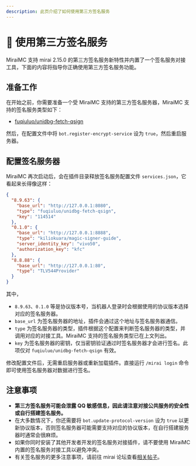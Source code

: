 ```yaml
---
description: 此页介绍了如何使用第三方签名服务
---
```


# 🔑 使用第三方签名服务
MiraiMC 支持 mirai 2.15.0 的第三方签名服务新特性并内置了一个签名服务对接工具，下面的内容将指导你正确使用第三方签名服务功能。

## 准备工作
在开始之前，你需要准备一个受 MiraiMC 支持的第三方签名服务器，MiraiMC 支持的签名服务类型如下：
* [fuqiuluo/unidbg-fetch-qsign](https://github.com/fuqiuluo/unidbg-fetch-qsign)

然后，在配置文件中将 `bot.register-encrypt-service` 设为 `true`，然后重启服务器。

## 配置签名服务器
MiraiMC 再次启动后，会在插件目录释放签名服务配置文件 `services.json`，它看起来长得像这样：

```json
{
  "8.9.63": {
    "base_url": "http://127.0.0.1:8080",
    "type": "fuqiuluo/unidbg-fetch-qsign",
    "key": "114514"
  },
  "0.1.0": {
    "base_url": "http://127.0.0.1:8888",
    "type": "kiliokuara/magic-signer-guide",
    "server_identity_key": "vivo50",
    "authorization_key": "kfc"
  },
  "8.8.88": {
    "base_url": "http://127.0.0.1:80",
    "type": "TLV544Provider"
  }
}
```

其中，
* `8.9.63`、`0.1.0` 等是协议版本号，当机器人登录时会根据使用的协议版本选择对应的签名服务器。
* `base_url` 为签名服务器的地址，插件会通过这个地址与签名服务器通信。
* `type` 为签名服务器的类型，插件根据这个配置来判断签名服务器的类型，并调用对应的对接工具。MiraiMC 支持的签名服务类型已在上文列出。
* `key` 为签名服务器的密钥，仅当密钥验证通过时签名服务器才会进行签名。此项仅对 `fuqiuluo/unidbg-fetch-qsign` 有效。

修改配置文件后，无需重启服务器或重新加载插件。直接运行 `/mirai login` 命令即可使用签名服务器对数据进行签名。

## 注意事项
* **第三方签名服务可能会泄露 QQ 敏感信息，因此请注意对接公共服务的安全性或自行搭建签名服务。**
* 在大多数情况下，你还需要将 `bot.update-protocol-version` 设为 `true` 以更新协议版本，否则签名服务器可能需要支持对应的协议版本，在自行搭建服务器时通常会很麻烦。
* 如果你同时安装了其他开发者开发的签名服务对接插件，请不要使用 MiraiMC 内置的签名服务对接工具以避免冲突。
* 有关签名服务的更多注意事项，请前往 mirai 论坛查看[相关帖子](https://mirai.mamoe.net/topic/2373/%E5%85%B3%E4%BA%8E%E7%AD%BE%E5%90%8D%E6%9C%8D%E5%8A%A1)。